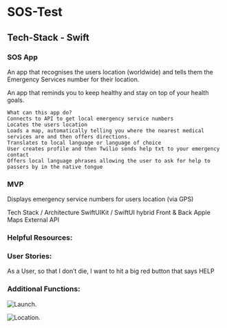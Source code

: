 # SOS-Test

## Tech-Stack - Swift

### SOS App

An app that recognises the users location (worldwide) and tells them the Emergency Services number for their location.  

An app that reminds you to keep healthy and stay on top of your health goals.

```
What can this app do?
Connects to API to get local emergency service numbers
Locates the users location
Loads a map, automatically telling you where the nearest medical services are and then offers directions.
Translates to local language or language of choice
User creates profile and then Twilio sends help txt to your emergency contact
Offers local language phrases allowing the user to ask for help to passers by in the native tongue
```

### MVP
Displays emergency service numbers for users location (via GPS)

Tech Stack / Architecture
SwiftUIKit / SwiftUI hybrid Front & Back
Apple Maps
External API

### Helpful Resources:

### User Stories:
As a User, so that I don’t die,
I want to hit a big red button that says HELP


### Additional Functions:

![Launch](https://user-images.githubusercontent.com/71830424/105181474-c01c5f80-5b23-11eb-89b8-09ae50f3bef6.png).

![Location](https://user-images.githubusercontent.com/71830424/105181740-16899e00-5b24-11eb-938e-09bac2e1946b.png).
